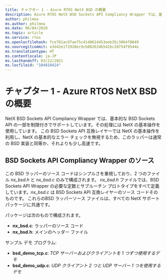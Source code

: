 ```yaml
---
title: チャプター 1 - Azure RTOS NetX BSD の概要
description: Azure RTOS NetX BSD Sockets API Compliancy Wrapper では、基本的な BSD Sockets API の一部を制限付きでサポートしています。その処理には NetX の基本操作を使用しています。
author: philmea
ms.author: philmea
ms.date: 06/04/2020
ms.topic: article
ms.service: rtos
ms.openlocfilehash: fce781ac97ae75c4148614453eeb35c3064f8849
ms.sourcegitcommit: e3d42e1f2920ec9cb002634b542bc20754f9544e
ms.translationtype: HT
ms.contentlocale: ja-JP
ms.lasthandoff: 03/22/2021
ms.locfileid: "104810424"
---
```

# <a name="chapter-1---introduction-to-azure-rtos-netx-bsd"></a>チャプター 1 - Azure RTOS NetX BSD の概要

NetX BSD Sockets API Compliancy Wrapper では、基本的な BSD Sockets API の一部を制限付きでサポートしています。その処理には NetX の基本操作を使用しています。 この BSD Sockets API 互換レイヤーでは NetX の基本操作を利用し、NetX の基本的なエラー チェックを無視するため、このラッパーは通常の BSD 実装と同等か、それよりも少し高速です。

## <a name="bsd-sockets-api-compliancy-wrapper-source"></a>BSD Sockets API Compliancy Wrapper のソース

この BSD ラッパーのソース コードはシンプルさを重視しており、2 つのファイル *nx_bsd.h* と *nx_bsd.c* のみで構成されます。 *nx_bsd.h* ファイルでは、BSD Sockets API Wrapper の必要な定数とサブルーチン プロトタイプをすべて定義しています。*nx_bsd.c* は BSD Sockets API 互換レイヤーのソース コードそのものです。 これらのBSD ラッパーソース ファイルは、すべての NetX サポート パッケージに共通です。

パッケージは次のもので構成されます。

- **nx_bsd.c**: ラッパーのソース コード
- **nx_bsd.h**: メインのヘッダー ファイル

サンプル デモ プログラム:

- **bsd_demo_tcp.c**: *TCP サーバーおよびクライアントを 1 つずつ使用するデモ*
- **bsd_demo_udp.c**: *UDP クライアント 2 つと UDP サーバー 1 つを使用するデモ*
